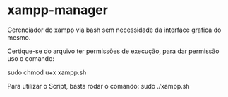 # xampp-manager

Gerenciador do xampp via bash sem necessidade da interface grafica do mesmo.

Certique-se do arquivo ter permissões de execução, para dar permissão uso o comando: 

sudo chmod u+x xampp.sh 

Para utilizar o Script, basta rodar o comando:
sudo ./xampp.sh
